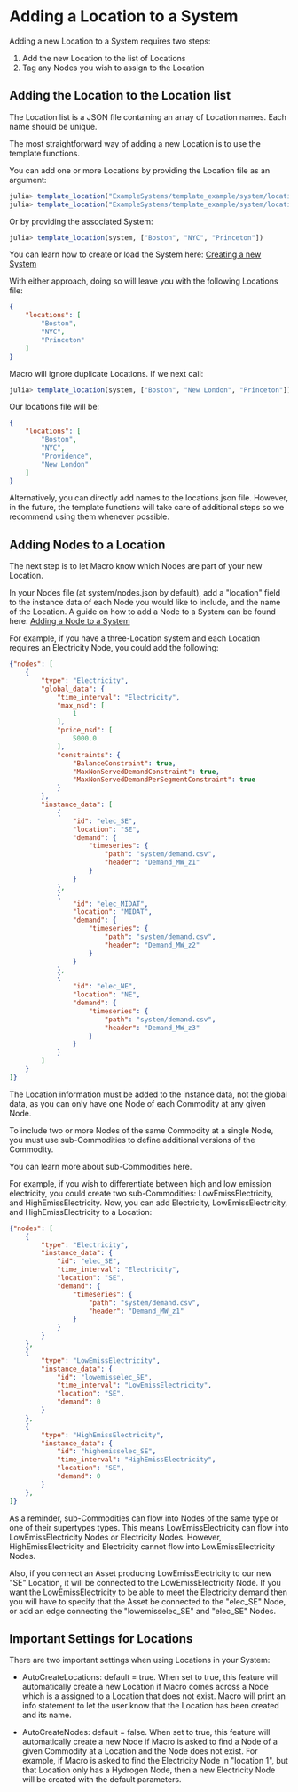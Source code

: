 # Adding a Location to a System

Adding a new Location to a System requires two steps:

1. Add the new Location to the list of Locations
2. Tag any Nodes you wish to assign to the Location

## Adding the Location to the Location list

The Location list is a JSON file containing an array of Location names. Each name should be unique.

The most straightforward way of adding a new Location is to use the template functions. 

You can add one or more Locations by providing the Location file as an argument:

```julia
julia> template_location("ExampleSystems/template_example/system/locations.json", "Boston")
julia> template_location("ExampleSystems/template_example/system/locations.json", ["Boston", "NYC", "Princeton"])
```

Or by providing the associated System:

```julia
julia> template_location(system, ["Boston", "NYC", "Princeton"])
```

You can learn how to create or load the System here: [Creating a new System](@ref)

With either approach, doing so will leave you with the following Locations file:

```json
{
    "locations": [
        "Boston",
        "NYC",
        "Princeton"
    ]
}
```

Macro will ignore duplicate Locations. If we next call:

```julia
julia> template_location(system, ["Boston", "New London", "Princeton"])
```

Our locations file will be:

```json
{
    "locations": [
        "Boston",
        "NYC",
        "Providence",
        "New London"
    ]
}
```

Alternatively, you can directly add names to the locations.json file. However, in the future, the template functions will take care of additional steps so we recommend using them whenever possible.

## Adding Nodes to a Location

The next step is to let Macro know which Nodes are part of your new Location.  

In your Nodes file (at system/nodes.json by default), add a "location" field to the instance data of each Node you would like to include, and the name of the Location. A guide on how to add a Node to a System can be found here: [Adding a Node to a System](@ref)

For example, if you have a three-Location system and each Location requires an Electricity Node, you could add the following:

```json
{"nodes": [
    {
        "type": "Electricity",
        "global_data": {
            "time_interval": "Electricity",
            "max_nsd": [
                1
            ],
            "price_nsd": [
                5000.0
            ],
            "constraints": {
                "BalanceConstraint": true,
                "MaxNonServedDemandConstraint": true,
                "MaxNonServedDemandPerSegmentConstraint": true
            }
        },
        "instance_data": [
            {
                "id": "elec_SE",
                "location": "SE",
                "demand": {
                    "timeseries": {
                        "path": "system/demand.csv",
                        "header": "Demand_MW_z1"
                    }
                }
            },
            {
                "id": "elec_MIDAT",
                "location": "MIDAT",
                "demand": {
                    "timeseries": {
                        "path": "system/demand.csv",
                        "header": "Demand_MW_z2"
                    }
                }
            },
            {
                "id": "elec_NE",
                "location": "NE",
                "demand": {
                    "timeseries": {
                        "path": "system/demand.csv",
                        "header": "Demand_MW_z3"
                    }
                }
            }
        ]
    }
]}
```

The Location information must be added to the instance data, not the global data, as you can only have one Node of each Commodity at any given Node.

To include two or more Nodes of the same Commodity at a single Node, you must use sub-Commodities to define additional versions of the Commodity.

You can learn more about sub-Commodities here.

For example, if you wish to differentiate between high and low emission electricity, you could create two sub-Commodities: LowEmissElectricity, and HighEmissElectricity. Now, you can add Electricity, LowEmissElectricity, and HighEmissElectricity to a Location:

```json
{"nodes": [
    {
        "type": "Electricity",
        "instance_data": {
            "id": "elec_SE",
            "time_interval": "Electricity",
            "location": "SE",
            "demand": {
                "timeseries": {
                    "path": "system/demand.csv",
                    "header": "Demand_MW_z1"
                }
            }
        }
    },
    {
        "type": "LowEmissElectricity",
        "instance_data": {
            "id": "lowemisselec_SE",
            "time_interval": "LowEmissElectricity",
            "location": "SE",
            "demand": 0
        }
    },
    {
        "type": "HighEmissElectricity",
        "instance_data": {
            "id": "highemisselec_SE",
            "time_interval": "HighEmissElectricity",
            "location": "SE",
            "demand": 0
        }
    },
]}
```

As a reminder, sub-Commodities can flow into Nodes of the same type or one of their supertypes types. This means LowEmissElectricity can flow into LowEmissElectricity Nodes or Electricity Nodes. However, HighEmissElectricity and Electricity cannot flow into LowEmissElectricity Nodes.

Also, if you connect an Asset producing LowEmissElectricity to our new "SE" Location, it will be connected to the LowEmissElectricity Node. If you want the LowEmissElectricity to be able to meet the Electricity demand then you will have to specify that the Asset be connected to the "elec_SE" Node, or add an edge connecting the "lowemisselec_SE" and "elec_SE" Nodes.

## Important Settings for Locations

There are two important settings when using Locations in your System:

- AutoCreateLocations: default = true. When set to true, this feature will automatically create a new Location if Macro comes across a Node which is a assigned to a Location that does not exist. Macro will print an info statement to let the user know that the Location has been created and its name.

- AutoCreateNodes: default = false. When set to true, this feature will automatically create a new Node if Macro is asked to find a Node of a given Commodity at a Location and the Node does not exist. For example, if Macro is asked to find the Electricity Node in "location 1", but that Location only has a Hydrogen Node, then a new Electricity Node will be created with the default parameters.
